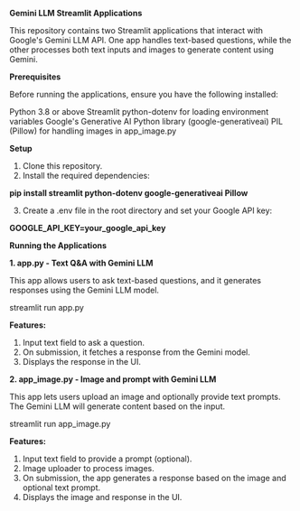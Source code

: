 **Gemini LLM Streamlit Applications**

This repository contains two Streamlit applications that interact with Google's Gemini LLM API. One app handles text-based questions, while the other processes both text inputs and images to generate content using Gemini.

**Prerequisites**

Before running the applications, ensure you have the following installed:

Python 3.8 or above
Streamlit
python-dotenv for loading environment variables
Google's Generative AI Python library (google-generativeai)
PIL (Pillow) for handling images in app_image.py

**Setup**
1. Clone this repository.
2. Install the required dependencies:

**pip install streamlit python-dotenv google-generativeai Pillow**

3. Create a .env file in the root directory and set your Google API key:

**GOOGLE_API_KEY=your_google_api_key**

**Running the Applications**

**1. app.py - Text Q&A with Gemini LLM**

This app allows users to ask text-based questions, and it generates responses using the Gemini LLM model.

streamlit run app.py

**Features:**

1.  Input text field to ask a question.
2. On submission, it fetches a response from the Gemini model.
3. Displays the response in the UI.

**2. app_image.py - Image and prompt with Gemini LLM**

This app lets users upload an image and optionally provide text prompts. The Gemini LLM will generate content based on the input.

streamlit run app_image.py

**Features:**

1.  Input text field to provide a prompt (optional).
2. Image uploader to process images.
3. On submission, the app generates a response based on the image and optional text prompt.
4. Displays the image and response in the UI.
